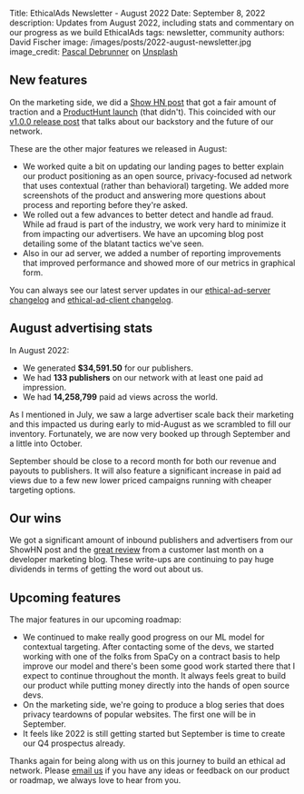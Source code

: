 Title: EthicalAds Newsletter - August 2022
Date: September 8, 2022
description: Updates from August 2022, including stats and commentary on our progress as we build EthicalAds
tags: newsletter, community
authors: David Fischer
image: /images/posts/2022-august-newsletter.jpg
image_credit: <a href="https://unsplash.com/@debrupas?utm_source=unsplash&utm_medium=referral&utm_content=creditCopyText">Pascal Debrunner</a> on <a href="https://unsplash.com/s/photos/august?utm_source=unsplash&utm_medium=referral&utm_content=creditCopyText">Unsplash</a>



## New features

On the marketing side, we did a [Show HN post](https://news.ycombinator.com/item?id=32650878)
that got a fair amount of traction
and a [ProductHunt launch](https://www.producthunt.com/posts/ethicalads) (that didn't).
This coincided with our [v1.0.0 release post]({filename}../posts/2022-version-v1-0.md) that talks about our backstory and the future of our network.

These are the other major features we released in August:

* We worked quite a bit on updating our landing pages to better explain our product positioning
  as an open source, privacy-focused ad network that uses contextual (rather than behavioral) targeting.
  We added more screenshots of the product and answering more questions
  about process and reporting before they're asked.
* We rolled out a few advances to better detect and handle ad fraud.
  While ad fraud is part of the industry, we work very hard to minimize it from impacting our advertisers.
  We have an upcoming blog post detailing some of the blatant tactics we've seen.
* Also in our ad server, we added a number of reporting improvements that improved performance
  and showed more of our metrics in graphical form.

You can always see our latest server updates in our [ethical-ad-server changelog](https://ethical-ad-server.readthedocs.io/en/latest/developer/changelog.html) and [ethical-ad-client changelog](https://ethical-ad-client.readthedocs.io/en/latest/changelog.html).


## August advertising stats

[comment]: https://server.ethicalads.io/publisher/all/report/?start_date=2022-08-01&end_date=2022-08-31&campaign_type=paid&revenue_share_percentage=All+shares&sort=name

In August 2022:

* We generated **$34,591.50** for our publishers.
* We had **133 publishers** on our network with at least one paid ad impression.
* We had **14,258,799** paid ad views across the world.

As I mentioned in July, we saw a large advertiser scale back their marketing
and this impacted us during early to mid-August as we scrambled to fill our inventory.
Fortunately, we are now very booked up through September and a little into October.

September should be close to a record month for both our revenue and payouts to publishers.
It will also feature a significant increase in paid ad views
due to a few new lower priced campaigns running with cheaper targeting options.


## Our wins

We got a significant amount of inbound publishers and advertisers from our ShowHN post
and the [great review](https://www.developermarkepear.com/blog/paid-advertising-developer-marketing)
from a customer last month on a developer marketing blog.
These write-ups are continuing to pay huge dividends in terms of getting the word out about us.


## Upcoming features

The major features in our upcoming roadmap:

* We continued to make really good progress on our ML model for contextual targeting.
  After contacting some of the devs, we started working with one of the folks from SpaCy on a contract basis
  to help improve our model and there's been some good work started there
  that I expect to continue throughout the month.
  It always feels great to build our product while putting money directly into the hands
  of open source devs.
* On the marketing side, we're going to produce a blog series that does privacy teardowns
  of popular websites. The first one will be in September.
* It feels like 2022 is still getting started but September is time to create our Q4 prospectus already.

Thanks again for being along with us on this journey to build an ethical ad network.
Please [email us](mailto:ads@ethicalads.io) if you have any ideas or feedback on our product or roadmap,
we always love to hear from you.
